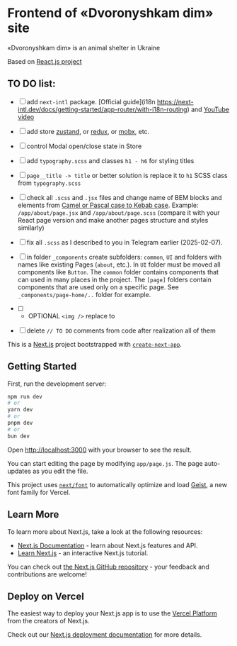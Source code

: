 # Frontend of «Dvoronyshkam dim» site

«Dvoronyshkam dim» is an animal shelter in Ukraine

Based on [React.js project](https://github.com/KaramushkoAndrii/dvornyshkam-dim)

## TO DO list:

- [ ] add `next-intl` package. [Official guide](i18n https://next-intl.dev/docs/getting-started/app-router/with-i18n-routing) and [YouTube video](https://www.youtube.com/watch?v=2Jh9olZXBfw)
- [ ] add store [zustand](https://zustand-demo.pmnd.rs/), or [redux](https://react-redux.js.org/introduction/getting-started), or [mobx](https://mobx.js.org/README.html), etc.
- [ ] control Modal open/close state in Store
- [ ] add `typography.scss` and classes `h1 - h6` for styling titles
- [ ] `page__title -> title` or better solution is replace it to `h1` SCSS class from `typography.scss`
- [ ] check all `.scss` and `.jsx` files and change name of BEM blocks and elements from [Camel or Pascal case to Kebab case](https://medium.com/@alivander/camel-pascal-snake-case-%D0%B8-%D0%B4%D1%80%D1%83%D0%B3%D0%B8%D0%B5-%D1%81%D1%82%D0%B8%D0%BB%D0%B8-%D0%BD%D0%B0%D0%BF%D0%B8%D1%81%D0%B0%D0%BD%D0%B8%D1%8F-288ec62ca0d0). Example: `/app/about/page.jsx` and `/app/about/page.scss` (compare it with your React page version and make another pages structure and styles similarly)
- [ ] fix all `.scss` as I described to you in Telegram earlier (2025-02-07).
- [ ] in folder `_components` create subfolders: `common`, `UI` and folders with names like existing Pages (`about`, etc.). In `UI` folder must be moved all components like `Button`. The `common` folder contains components that can used in many places in the project. The `[page]` folders contain components that are used only on a specific page. See `_components/page-home/..` folder for example.
- [ ] - OPTIONAL `<img />` replace to [<Image />](https://nextjs.org/docs/pages/api-reference/components/image)

- [ ] delete `// TO DO` comments from code after realization all of them

This is a [Next.js](https://nextjs.org) project bootstrapped with [`create-next-app`](https://nextjs.org/docs/app/api-reference/cli/create-next-app).

## Getting Started

First, run the development server:

```bash
npm run dev
# or
yarn dev
# or
pnpm dev
# or
bun dev
```

Open [http://localhost:3000](http://localhost:3000) with your browser to see the result.

You can start editing the page by modifying `app/page.js`. The page auto-updates as you edit the file.

This project uses [`next/font`](https://nextjs.org/docs/app/building-your-application/optimizing/fonts) to automatically optimize and load [Geist](https://vercel.com/font), a new font family for Vercel.

## Learn More

To learn more about Next.js, take a look at the following resources:

- [Next.js Documentation](https://nextjs.org/docs) - learn about Next.js features and API.
- [Learn Next.js](https://nextjs.org/learn) - an interactive Next.js tutorial.

You can check out [the Next.js GitHub repository](https://github.com/vercel/next.js) - your feedback and contributions are welcome!

## Deploy on Vercel

The easiest way to deploy your Next.js app is to use the [Vercel Platform](https://vercel.com/new?utm_medium=default-template&filter=next.js&utm_source=create-next-app&utm_campaign=create-next-app-readme) from the creators of Next.js.

Check out our [Next.js deployment documentation](https://nextjs.org/docs/app/building-your-application/deploying) for more details.
